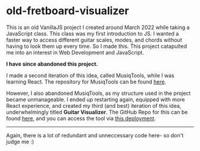 # old-fretboard-visualizer
This is an old VanillaJS project I created around March 2022 while taking a JavaScript class. This class was my first introduction to JS.
I wanted a faster way to access different guitar scales, modes, and chords without having to look them up every time. So I made this.
This project catapulted me into an interest in Web Development and JavaScript.

**I have since abandoned this project.**

I made a second iteration of this idea, called MusiqTools, while I was learning React. The repository for MusiqTools can be found [here](https://github.com/JoshSilveous/musiqtools).

However, I also abandoned MusiqTools, as my structure used in the project became unmanageable. I ended up restarting again, equipped with more React experience, and created my third (and best) iteration of this idea, underwhelmingly titled **Guitar Visualizer**.
The GitHub Repo for this can be found [here](https://github.com/JoshSilveous/guitar-visualizer), and you can access the tool via [this deployment](https://guitar-visualizer.vercel.app/).

**** 
Again, there is a lot of redundant and unneccessary code here- so don't judge me :)
